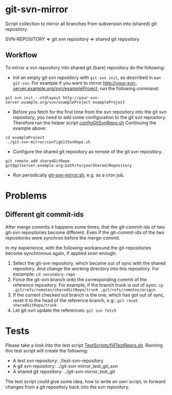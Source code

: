 # git-svn-mirror
Script collection to mirror all branches from subversion into (shared) git repository.

  SVN-REPOSITORY => git svn repository => shared git repository

## Workflow
To mirror a svn repository into shared git (bare) repository do the following:

  - Init an empty git svn repository with `git svn init`, as described in `man git-svn`. For example if you want to mirror http://your-svn-server.example.org/svn/exampleProject, run the following command:
  ```
  git svn init --stdlayout http://your-svn-server.example.org/svn/exampleProject exampleProject
  ```

  - Before you fetch for the first time from the svn repository into the git svn repository, you need to add some configuration to the git svn repository.
  Therefore run the helper script [configGitSvnRepo.sh](configGitSvnRepo.sh)
  Continuing the example above:
  ```
  cd exampleProject
  ../git-svn-mirror/configGitSvnRepo.sh
  ```

  - Configure the shared git repository as remote of the git svn repository.
  ```
  git remote add sharedGitRepo git@gitserver.example.org:path/to/yourShared/Repository
  ```

  - Run periodically [git-svn-mirror.sh](git-svn-mirror.sh), e.g. as a cron job.

# Problems

## Different git commit-ids

After merge commits it happens some times, that the git-commit-ids of
two git-svn repositories become different. Even if the git-commit-ids
of the two repositories were synchron before the merge-commit.

In my expierience, with the following workaround the
git-repositories become synchronous again, if applied soon enough:

1. Select the git-svn repository, which became out of sync with the
   shared repository. And change the working directory into this
   repository.
   For excample: `cd secondary-repo`
2. Force the git-svn branch onto the corresponding commit of the
   reference repository. For example, if the branch trunk is out of
   sync:
   `cp .git/refs/remotes/sharedGitRepo/trunk .git/refs/remotes/origin`
3. If the current checked out branch is the one, which has got out of
   sync, reset it to the head of the reference branch, e.g.:
   `git reset sharedGitRepo/trunk`
4. Let git-svn update the references:
   `git svn fetch`

# Tests

Please take a look into the test script [TestScripts/fillTestRepro.sh](TestScripts/fillTestRepro.sh).
Running this test script will create the following:

  - A test svn repository: ./test-svn-repository
  - A git svn repository: ../git-svn-mirror_test_git_svn
  - A shared git repository: ../git-svn-mirror_test_git

The test script could give some idea, how to write an own script, to forward changes from a git repository back into the svn repository.
